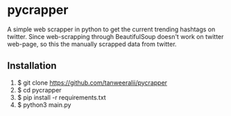 # pycrapper
A simple web scrapper in python to get the current trending hashtags on twitter. Since web-scrapping through BeautifulSoup doesn't work on twitter web-page, so this the manually scrapped data from twitter.

## Installation
1. $ git clone https://github.com/tanweeralii/pycrapper
2. $ cd pycrapper
3. $ pip install -r requirements.txt
4. $ python3 main.py
